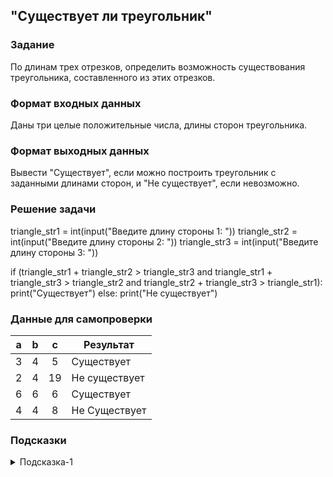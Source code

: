 ## "Существует ли треугольник"

### Задание

По длинам трех отрезков, определить возможность существования треугольника, составленного из этих отрезков.

### Формат входных данных

Даны три целые положительные числа, длины сторон треугольника.

### Формат выходных данных

Вывести "Существует", если можно построить треугольник с заданными длинами сторон, и "Не существует", если невозможно.

### Решение задачи
triangle_str1 = int(input("Введите длину стороны 1: "))
triangle_str2 = int(input("Введите длину стороны 2: "))
triangle_str3 = int(input("Введите длину стороны 3: "))

if (triangle_str1 + triangle_str2 > triangle_str3 and
        triangle_str1 + triangle_str3 > triangle_str2 and
        triangle_str2 + triangle_str3 > triangle_str1):
    print("Существует")
else:
    print("Не существует")


### Данные для самопроверки

| a | b | c | Результат |
| :---: | :---: | :---: | --- |
|   3   |   4   |   5   | Существует |
|   2   |   4   |   19   | Не существует |
|   6   |   6   |   6   | Существует |
|   4   |   4   |   8   | Не Существует |
### Подсказки

<details>
<summary>Подсказка-1</summary>
Треугольник существует только тогда, когда сумма длин любых его двух сторон больше третьей стороны.
</details>
